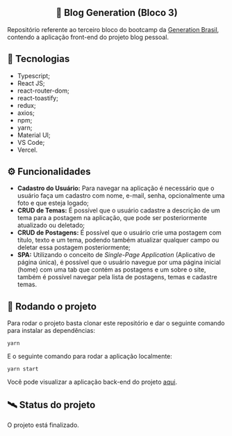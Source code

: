 <h2 align="center">🚀 Blog Generation (Bloco 3)</h2>
<p>Repositório referente ao terceiro bloco do bootcamp da <a href="https://brazil.generation.org">Generation Brasil</a>, contendo a aplicação front-end do projeto blog pessoal.</p>
<p></p>

## 🔧 Tecnologias
* Typescript;
* React JS;
* react-router-dom;
* react-toastify;
* redux;
* axios;
* npm;
* yarn;
* Material UI;
* VS Code;
* Vercel.

## ⚙️ Funcionalidades
* <b>Cadastro do Usuário:</b> Para navegar na aplicação é necessário que o usuário faça um cadastro com nome, e-mail, senha, opcionalmente uma foto e que esteja logado;
* <b>CRUD de Temas:</b> É possível que o usuário cadastre a descrição de um tema para a postagem na aplicação, que pode ser posteriormente atualizado ou deletado;
* <b>CRUD de Postagens:</b> É possível que o usuário crie uma postagem com título, texto e um tema, podendo também atualizar qualquer campo ou deletar essa postagem posteriormente;
* <b>SPA:</b> Utilizando o conceito de <i>Single-Page Application</i> (Aplicativo de página única), é possível que o usuário navegue por uma página inicial (home) com uma tab que contém as postagens e um sobre o site, também é possível navegar pela lista de postagens, temas e cadastre temas.

## 💾 Rodando o projeto
<p>Para rodar o projeto basta clonar este repositório e dar o seguinte comando para instalar as dependências:</p>

```
yarn
```

<p>E o seguinte comando para rodar a aplicação localmente:</p>

```
yarn start
```

<p>Você pode visualizar a aplicação back-end do projeto <a href="https://github.com/levmn/genblog_backend/">aqui</a>.</p>

## 🛰️ Status do projeto
<p>O projeto está finalizado.</p>
